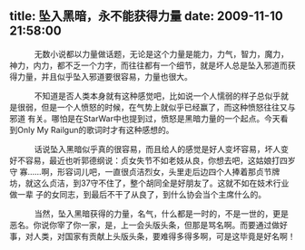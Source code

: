 title: 坠入黑暗，永不能获得力量
date: 2009-11-10 21:58:00
---

 

    　　无数小说都以力量做话题，无论是这个力量是能力，力气，智力，魔力，神力，内力，都不乏一个力字，而往往都有一个细节，就是坏人总是坠入邪道而获得力量，并且似乎坠入邪道要很容易，力量也很大。

    　　不知道是否人类本身就有这种感觉吧，比如说一个人懦弱的样子总似乎就是很弱，但是一个人愤怒的时候，在气势上就似乎已经赢了，而这种愤怒往往又与邪道 有关。哪怕是在StarWar中也提到过，愤怒是黑暗力量的一个起点。今天看到Only My Railgun的歌词时才有这种感想的。

    　　话说坠入黑暗似乎真的很容易，而且给人的感觉是好人变坏容易，坏人变好不容易，最近也听郭德纲说：贞女失节不如老妓从良，你想去吧，这姑娘打四岁守 寡……啊，形容词儿吧，一直很贞洁烈女，头里走后边四个人捧着那贞节牌坊，就这么贞洁，到37守不住了，整个胡同全是好朋友了。这就不如在妓术行业做一辈 子的女同志，到最后不干了从良了，到什么协会当个主席什么的。

    　　当然，坠入黑暗获得的力量，名气，什么都是一时的，不是一世的，更是恶名。你说你宰了你一家，是，上一会头版头条，但那是骂名啊。而要通过做好事，对人类，对国家有贡献上头版头条，要难得多得多啊，可是这毕竟是好名啊！
 
